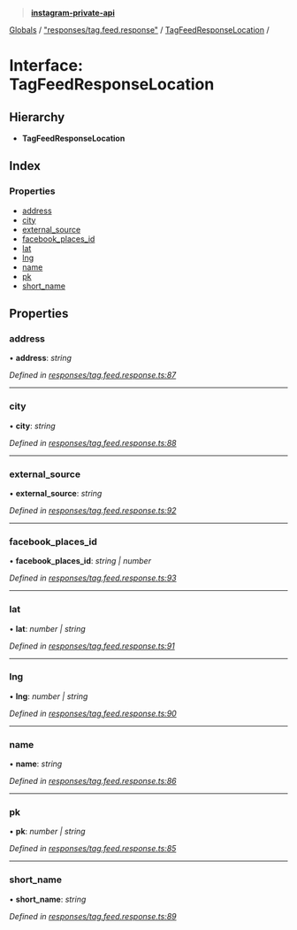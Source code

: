 > **[instagram-private-api](../README.md)**

[Globals](../README.md) / ["responses/tag.feed.response"](../modules/_responses_tag_feed_response_.md) / [TagFeedResponseLocation](_responses_tag_feed_response_.tagfeedresponselocation.md) /

# Interface: TagFeedResponseLocation

## Hierarchy

- **TagFeedResponseLocation**

## Index

### Properties

- [address](_responses_tag_feed_response_.tagfeedresponselocation.md#address)
- [city](_responses_tag_feed_response_.tagfeedresponselocation.md#city)
- [external_source](_responses_tag_feed_response_.tagfeedresponselocation.md#external_source)
- [facebook_places_id](_responses_tag_feed_response_.tagfeedresponselocation.md#facebook_places_id)
- [lat](_responses_tag_feed_response_.tagfeedresponselocation.md#lat)
- [lng](_responses_tag_feed_response_.tagfeedresponselocation.md#lng)
- [name](_responses_tag_feed_response_.tagfeedresponselocation.md#name)
- [pk](_responses_tag_feed_response_.tagfeedresponselocation.md#pk)
- [short_name](_responses_tag_feed_response_.tagfeedresponselocation.md#short_name)

## Properties

### address

• **address**: _string_

_Defined in [responses/tag.feed.response.ts:87](https://github.com/realinstadude/instagram-private-api/blob/4ae8fec/src/responses/tag.feed.response.ts#L87)_

---

### city

• **city**: _string_

_Defined in [responses/tag.feed.response.ts:88](https://github.com/realinstadude/instagram-private-api/blob/4ae8fec/src/responses/tag.feed.response.ts#L88)_

---

### external_source

• **external_source**: _string_

_Defined in [responses/tag.feed.response.ts:92](https://github.com/realinstadude/instagram-private-api/blob/4ae8fec/src/responses/tag.feed.response.ts#L92)_

---

### facebook_places_id

• **facebook_places_id**: _string | number_

_Defined in [responses/tag.feed.response.ts:93](https://github.com/realinstadude/instagram-private-api/blob/4ae8fec/src/responses/tag.feed.response.ts#L93)_

---

### lat

• **lat**: _number | string_

_Defined in [responses/tag.feed.response.ts:91](https://github.com/realinstadude/instagram-private-api/blob/4ae8fec/src/responses/tag.feed.response.ts#L91)_

---

### lng

• **lng**: _number | string_

_Defined in [responses/tag.feed.response.ts:90](https://github.com/realinstadude/instagram-private-api/blob/4ae8fec/src/responses/tag.feed.response.ts#L90)_

---

### name

• **name**: _string_

_Defined in [responses/tag.feed.response.ts:86](https://github.com/realinstadude/instagram-private-api/blob/4ae8fec/src/responses/tag.feed.response.ts#L86)_

---

### pk

• **pk**: _number | string_

_Defined in [responses/tag.feed.response.ts:85](https://github.com/realinstadude/instagram-private-api/blob/4ae8fec/src/responses/tag.feed.response.ts#L85)_

---

### short_name

• **short_name**: _string_

_Defined in [responses/tag.feed.response.ts:89](https://github.com/realinstadude/instagram-private-api/blob/4ae8fec/src/responses/tag.feed.response.ts#L89)_

